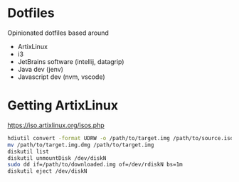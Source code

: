 # Dotfiles
Opinionated dotfiles based around

- ArtixLinux
- i3
- JetBrains software (intellij, datagrip) 
- Java dev (jenv)
- Javascript dev (nvm, vscode)

# Getting ArtixLinux
https://iso.artixlinux.org/isos.php

```sh
hdiutil convert -format UDRW -o /path/to/target.img /path/to/source.iso
mv /path/to/target.img.dmg /path/to/target.img
diskutil list
diskutil unmountDisk /dev/diskN
sudo dd if=/path/to/downloaded.img of=/dev/rdiskN bs=1m
diskutil eject /dev/diskN
```
